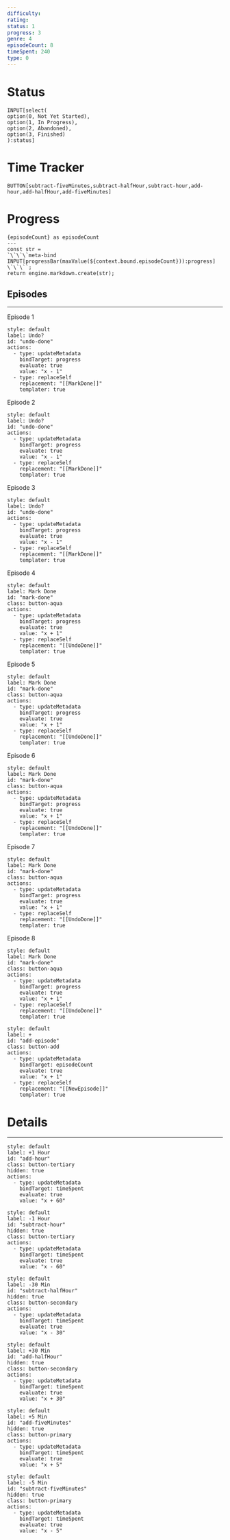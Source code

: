 ```yaml
---
difficulty:
rating:
status: 1
progress: 3
genre: 4
episodeCount: 8
timeSpent: 240
type: 0
---
```

# Status 
```meta-bind
INPUT[select(
option(0, Not Yet Started), 
option(1, In Progress), 
option(2, Abandoned),
option(3, Finished)
):status]
```
# Time Tracker
`BUTTON[subtract-fiveMinutes,subtract-halfHour,subtract-hour,add-hour,add-halfHour,add-fiveMinutes]`
# Progress 
```meta-bind-js-view
{episodeCount} as episodeCount
---
const str = 
`\`\`\`meta-bind
INPUT[progressBar(maxValue(${context.bound.episodeCount})):progress]
\`\`\``;
return engine.markdown.create(str);
```

## Episodes
---
Episode 1
```meta-bind-button
style: default
label: Undo?
id: "undo-done"
actions:
  - type: updateMetadata
    bindTarget: progress
    evaluate: true
    value: "x - 1"
  - type: replaceSelf
    replacement: "[[MarkDone]]"
    templater: true
```

Episode 2
```meta-bind-button
style: default
label: Undo?
id: "undo-done"
actions:
  - type: updateMetadata
    bindTarget: progress
    evaluate: true
    value: "x - 1"
  - type: replaceSelf
    replacement: "[[MarkDone]]"
    templater: true
```

Episode 3
```meta-bind-button
style: default
label: Undo?
id: "undo-done"
actions:
  - type: updateMetadata
    bindTarget: progress
    evaluate: true
    value: "x - 1"
  - type: replaceSelf
    replacement: "[[MarkDone]]"
    templater: true
```

Episode 4
```meta-bind-button
style: default
label: Mark Done
id: "mark-done"
class: button-aqua
actions:
  - type: updateMetadata
    bindTarget: progress
    evaluate: true
    value: "x + 1"
  - type: replaceSelf
    replacement: "[[UndoDone]]"
    templater: true
```

Episode 5
```meta-bind-button
style: default
label: Mark Done
id: "mark-done"
class: button-aqua
actions:
  - type: updateMetadata
    bindTarget: progress
    evaluate: true
    value: "x + 1"
  - type: replaceSelf
    replacement: "[[UndoDone]]"
    templater: true
```

Episode 6
```meta-bind-button
style: default
label: Mark Done
id: "mark-done"
class: button-aqua
actions:
  - type: updateMetadata
    bindTarget: progress
    evaluate: true
    value: "x + 1"
  - type: replaceSelf
    replacement: "[[UndoDone]]"
    templater: true
```

Episode 7
```meta-bind-button
style: default
label: Mark Done
id: "mark-done"
class: button-aqua
actions:
  - type: updateMetadata
    bindTarget: progress
    evaluate: true
    value: "x + 1"
  - type: replaceSelf
    replacement: "[[UndoDone]]"
    templater: true
```

Episode 8
```meta-bind-button
style: default
label: Mark Done
id: "mark-done"
class: button-aqua
actions:
  - type: updateMetadata
    bindTarget: progress
    evaluate: true
    value: "x + 1"
  - type: replaceSelf
    replacement: "[[UndoDone]]"
    templater: true
```

```meta-bind-button
style: default
label: +
id: "add-episode"
class: button-add
actions:
  - type: updateMetadata
    bindTarget: episodeCount
    evaluate: true
    value: "x + 1"
  - type: replaceSelf
    replacement: "[[NewEpisode]]"
    templater: true
```

# Details
---
```meta-bind-button
style: default
label: +1 Hour
id: "add-hour"
class: button-tertiary
hidden: true
actions:
  - type: updateMetadata
    bindTarget: timeSpent
    evaluate: true
    value: "x + 60"
``` 

```meta-bind-button
style: default
label: -1 Hour
id: "subtract-hour"
hidden: true
class: button-tertiary
actions:
  - type: updateMetadata
    bindTarget: timeSpent
    evaluate: true
    value: "x - 60"
```
```meta-bind-button
style: default
label: -30 Min
id: "subtract-halfHour"
hidden: true
class: button-secondary
actions:
  - type: updateMetadata
    bindTarget: timeSpent
    evaluate: true
    value: "x - 30"
```
```meta-bind-button
style: default
label: +30 Min
id: "add-halfHour"
hidden: true
class: button-secondary
actions:
  - type: updateMetadata
    bindTarget: timeSpent
    evaluate: true
    value: "x + 30"
``` 

```meta-bind-button
style: default
label: +5 Min
id: "add-fiveMinutes"
hidden: true
class: button-primary
actions:
  - type: updateMetadata
    bindTarget: timeSpent
    evaluate: true
    value: "x + 5"
``` 

```meta-bind-button
style: default
label: -5 Min
id: "subtract-fiveMinutes"
hidden: true
class: button-primary
actions:
  - type: updateMetadata
    bindTarget: timeSpent
    evaluate: true
    value: "x - 5"
```
